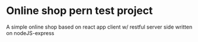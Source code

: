 # Online shop pern test project

A simple online shop based on react app client w/ restful server side written on nodeJS-express
